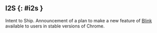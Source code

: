 ## I2S {: #i2s }

Intent to Ship. Announcement of a plan to make a new feature of [Blink](#blink)
available to users in stable versions of Chrome.